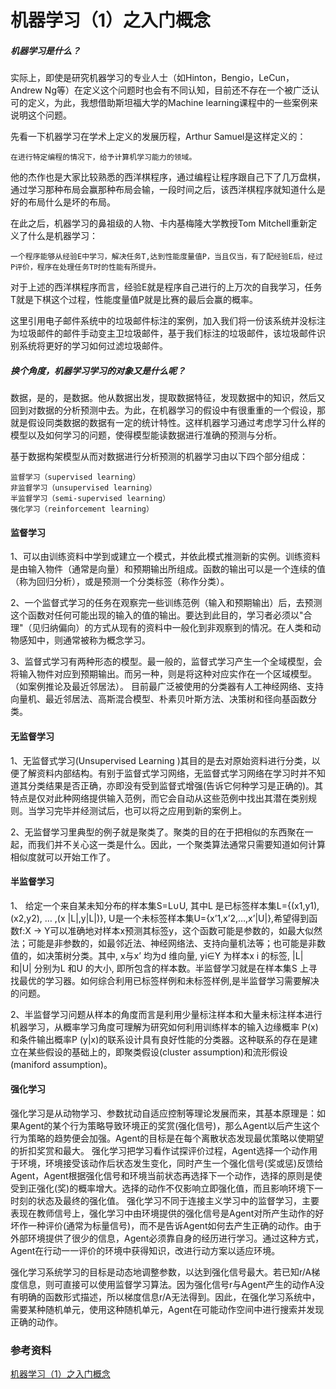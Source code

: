 # 机器学习（1）之入门概念

##### 机器学习是什么？

实际上，即使是研究机器学习的专业人士（如Hinton，Bengio，LeCun，Andrew Ng等）在定义这个问题时也会有不同认知，目前还不存在一个被广泛认可的定义，为此，我想借助斯坦福大学的Machine learning课程中的一些案例来说明这个问题。

先看一下机器学习在学术上定义的发展历程，Arthur Samuel是这样定义的：

    在进行特定编程的情况下，给予计算机学习能力的领域。

他的杰作也是大家比较熟悉的西洋棋程序，通过编程让程序跟自己下了几万盘棋，通过学习那种布局会赢那种布局会输，一段时间之后，该西洋棋程序就知道什么是好的布局什么是坏的布局。

在此之后，机器学习的鼻祖级的人物、卡内基梅隆大学教授Tom Mitchell重新定义了什么是机器学习：

    一个程序能够从经验E中学习，解决任务T,达到性能度量值P，当且仅当，有了配经验E后，经过P评价，程序在处理任务T时的性能有所提升。

对于上述的西洋棋程序而言，经验E就是程序自己进行的上万次的自我学习，任务T就是下棋这个过程，性能度量值P就是比赛的最后会赢的概率。

这里引用电子邮件系统中的垃圾邮件标注的案例，加入我们将一份该系统并没标注为垃圾邮件的邮件手动变主卫垃圾邮件，基于我们标注的垃圾邮件，该垃圾邮件识别系统将更好的学习如何过滤垃圾邮件。

##### 换个角度，机器学习学习的对象又是什么呢？

数据，是的，是数据。他从数据出发，提取数据特征，发现数据中的知识，然后又回到对数据的分析预测中去。为此，在机器学习的假设中有很重重的一个假设，那就是假设同类数据的数据有一定的统计特性。这样机器学习通过考虑学习什么样的模型以及如何学习的问题，使得模型能读数据进行准确的预测与分析。

基于数据构架模型从而对数据进行分析预测的机器学习由以下四个部分组成：
    
    监督学习（supervised learning）
    非监督学习（unsupervised learning）
    半监督学习（semi-supervised learning）
    强化学习（reinforcement learning）

#### 监督学习
1、可以由训练资料中学到或建立一个模式，并依此模式推测新的实例。训练资料是由输入物件（通常是向量）和预期输出所组成。函数的输出可以是一个连续的值（称为回归分析），或是预测一个分类标签（称作分类）。

2、一个监督式学习的任务在观察完一些训练范例（输入和预期输出）后，去预测这个函数对任何可能出现的输入的值的输出。要达到此目的，学习者必须以"合理"（见归纳偏向）的方式从现有的资料中一般化到非观察到的情况。在人类和动物感知中，则通常被称为概念学习。

3、监督式学习有两种形态的模型。最一般的，监督式学习产生一个全域模型，会将输入物件对应到预期输出。而另一种，则是将这种对应实作在一个区域模型。（如案例推论及最近邻居法）。
目前最广泛被使用的分类器有人工神经网络、支持向量机、最近邻居法、高斯混合模型、朴素贝叶斯方法、决策树和径向基函数分类。

#### 无监督学习
1、无监督式学习(Unsupervised Learning )其目的是去对原始资料进行分类，以便了解资料内部结构。有别于监督式学习网络，无监督式学习网络在学习时并不知道其分类结果是否正确，亦即没有受到监督式增强(告诉它何种学习是正确的)。其特点是仅对此种网络提供输入范例，而它会自动从这些范例中找出其潜在类别规则。当学习完毕并经测试后，也可以将之应用到新的案例上。

2、无监督学习里典型的例子就是聚类了。聚类的目的在于把相似的东西聚在一起，而我们并不关心这一类是什么。因此，一个聚类算法通常只需要知道如何计算相似度就可以开始工作了。

#### 半监督学习
1、 给定一个来自某未知分布的样本集S=L∪U, 其中L 是已标签样本集L={(x1,y1),(x2,y2), … ,(x |L|,y|L|)}, U是一个未标签样本集U={x’1,x’2,…,x’|U|},希望得到函数f:X → Y可以准确地对样本x预测其标签y，这个函数可能是参数的，如最大似然法；可能是非参数的，如最邻近法、神经网络法、支持向量机法等；也可能是非数值的，如决策树分类。其中, x与x’  均为d 维向量, yi∈Y 为样本x i 的标签, |L| 和|U| 分别为L 和U 的大小, 即所包含的样本数。半监督学习就是在样本集S 上寻找最优的学习器。如何综合利用已标签样例和未标签样例,是半监督学习需要解决的问题。

2、半监督学习问题从样本的角度而言是利用少量标注样本和大量未标注样本进行机器学习，从概率学习角度可理解为研究如何利用训练样本的输入边缘概率 P(x)和条件输出概率P (y|x)的联系设计具有良好性能的分类器。这种联系的存在是建立在某些假设的基础上的，即聚类假设(cluster  assumption)和流形假设(maniford assumption)。

#### 强化学习
强化学习是从动物学习、参数扰动自适应控制等理论发展而来，其基本原理是：如果Agent的某个行为策略导致环境正的奖赏(强化信号)，那么Agent以后产生这个行为策略的趋势便会加强。Agent的目标是在每个离散状态发现最优策略以使期望的折扣奖赏和最大。
强化学习把学习看作试探评价过程，Agent选择一个动作用于环境，环境接受该动作后状态发生变化，同时产生一个强化信号(奖或惩)反馈给Agent，Agent根据强化信号和环境当前状态再选择下一个动作，选择的原则是使受到正强化(奖)的概率增大。选择的动作不仅影响立即强化值，而且影响环境下一时刻的状态及最终的强化值。
强化学习不同于连接主义学习中的监督学习，主要表现在教师信号上，强化学习中由环境提供的强化信号是Agent对所产生动作的好坏作一种评价(通常为标量信号)，而不是告诉Agent如何去产生正确的动作。由于外部环境提供了很少的信息，Agent必须靠自身的经历进行学习。通过这种方式，Agent在行动一一评价的环境中获得知识，改进行动方案以适应环境。

强化学习系统学习的目标是动态地调整参数，以达到强化信号最大。若已知r/A梯度信息，则可直接可以使用监督学习算法。因为强化信号r与Agent产生的动作A没有明确的函数形式描述，所以梯度信息r/A无法得到。因此，在强化学习系统中，需要某种随机单元，使用这种随机单元，Agent在可能动作空间中进行搜索并发现正确的动作。

### 参考资料
[机器学习（1）之入门概念](https://mp.weixin.qq.com/s?__biz=MzIxODM4MjA5MA==&mid=2247484910&idx=1&sn=0ec78243f74a990bb66fd9c51d5eb2dc&chksm=97ea2f8ba09da69d366d703cf85cc9dd826995f2b70b803a7e27a7beacf6fa2696af0fd6c831&mpshare=1&scene=1&srcid=0618uzzBC1SzpbSe8NicZdUc#rd)